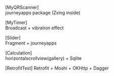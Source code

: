 [MyQRScanner]  
journeyapps package (Zxing inside)

[MyTimer]  
Broadcast + vibration effect

[Slider]  
Fragment + journeyapps

[Calculation]  
horizontalscrollview(gallery) + Sqlite

[RetrofitTest]
Retrofit + Moshi + OKHttp + Dagger
